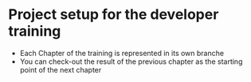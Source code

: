 # Project setup for the developer training

- Each Chapter of the training is represented in its own branche
- You can check-out the result of the previous chapter as the starting point of the next chapter

